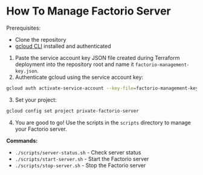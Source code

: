 # How To Manage Factorio Server

Prerequisites:

- Clone the repository
- [gcloud CLI](https://cloud.google.com/sdk/docs/install) installed and authenticated

1. Paste the service account key JSON file created during Terraform deployment into the repository root and name it
   `factorio-management-key.json`.
2. Authenticate gcloud using the service account key:

```bash
gcloud auth activate-service-account --key-file=factorio-management-key.json
```

3. Set your project:

```bash
gcloud config set project private-factorio-server
```

4. You are good to go! Use the scripts in the `scripts` directory to manage your Factorio server.

**Commands:**

- `./scripts/server-status.sh` - Check server status
- `./scripts/start-server.sh` - Start the Factorio server
- `./scripts/stop-server.sh` - Stop the Factorio server
